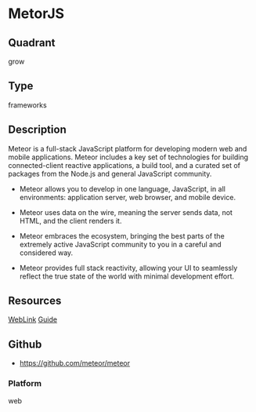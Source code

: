 # MetorJS

## Quadrant
grow

## Type
frameworks

## Description
Meteor is a full-stack JavaScript platform for developing modern web and mobile applications. Meteor includes a key set of technologies for building connected-client reactive applications, a build tool, and a curated set of packages from the Node.js and general JavaScript community.

* Meteor allows you to develop in one language, JavaScript, in all environments: application server, web browser, and mobile device.

* Meteor uses data on the wire, meaning the server sends data, not HTML, and the client renders it.

* Meteor embraces the ecosystem, bringing the best parts of the extremely active JavaScript community to you in a careful and considered way.

* Meteor provides full stack reactivity, allowing your UI to seamlessly reflect the true state of the world with minimal development effort.

## Resources
[WebLink](https://www.meteor.com/)
[Guide](https://docs.meteor.com/)

## Github
* https://github.com/meteor/meteor

### Platform
web
